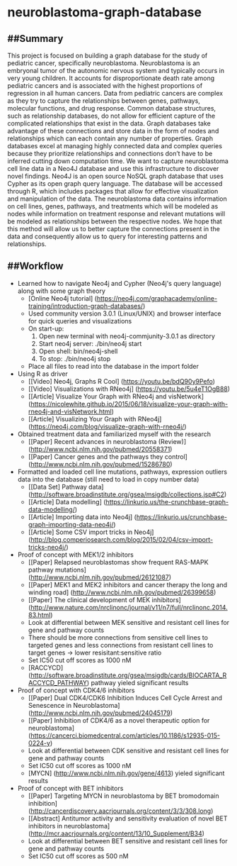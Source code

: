 # neuroblastoma-graph-database

##Summary
---
This project is focused on building a graph database for the study of pediatric cancer, specifically neuroblastoma. Neuroblastoma is an embryonal tumor of the autonomic nervous system and typically occurs in very young children. It accounts for disproportionate death rate among pediatric cancers and is associated with the highest proportions of regression in all human cancers. Data from pediatric cancers are complex as they try to capture the relationships between genes, pathways, molecular functions, and drug response. Common database structures, such as relationship databases, do not allow for efficient capture of the complicated relationships that exist in the data. Graph databases take advantage of these connections and store data in the form of nodes and relationships which can each contain any number of properties. Graph databases excel at managing highly connected data and complex queries because they prioritize relationships and connections don’t have to be inferred cutting down computation time. We want to capture neuroblastoma cell line data in a Neo4J database and use this infrastructure to discover novel findings. Neo4J is an open source NoSQL graph database that uses Cypher as its open graph query language. The database will be accessed through R, which includes packages that allow for effective visualization and manipulation of the data. The neuroblastoma data contains information on cell lines, genes, pathways, and treatments which will be modeled as nodes while information on treatment response and relevant mutations will be modeled as relationships between the respective nodes. We hope that this method will allow us to better capture the connections present in the data and consequently allow us to query for interesting patterns and relationships.

##Workflow
---
- Learned how to navigate Neo4j and Cypher (Neo4j's query language) along with some graph theory
  - [Online Neo4j tutorial] (https://neo4j.com/graphacademy/online-training/introduction-graph-databases/)
  - Used community version 3.0.1 (Linux/UNIX) and browser interface for quick queries and visualizations
  - On start-up:
    1. Open new terminal with neo4j-commjunity-3.0.1 as directory
    2. Start neo4j server: ./bin/neo4j start
    3. Open shell: bin/neo4j-shell
    4. To stop: ./bin/neo4j stop
  - Place all files to read into the database in the import folder
- Using R as driver
  - [[Video] Neo4j, Graphs R Cool] (https://youtu.be/bdQ90y9Pefo)
  - [[Video] Visualizations with RNeo4j] (https://youtu.be/5u4eT1OgB88)
  - [[Article] Visualize Your Graph with RNeo4j and visNetwork] (https://nicolewhite.github.io/2015/06/18/visualize-your-graph-with-rneo4j-and-visNetwork.html)
  - [[Article] Visualizing Your Graph with RNeo4j] (https://neo4j.com/blog/visualize-graph-with-rneo4j/)
- Obtained treatment data and familiarized myself with the research
  - [[Paper] Recent advances in neuroblastoma (Review)] (http://www.ncbi.nlm.nih.gov/pubmed/20558371)
  - [[Paper] Cancer genes and the pathways they control] (http://www.ncbi.nlm.nih.gov/pubmed/15286780)
- Formatted and loaded cell line mutations, pathways, expression outliers data into the database (still need to load in copy number data)
  - [[Data Set] Pathway data] (http://software.broadinstitute.org/gsea/msigdb/collections.jsp#C2)
  - [[Article] Data modelling] (https://linkurio.us/the-crunchbase-graph-data-modelling/)
  - [[Article] Importing data into Neo4j] (https://linkurio.us/crunchbase-graph-importing-data-neo4j/)
  - [[Article] Some CSV import tricks in Neo4j] (http://blog.comperiosearch.com/blog/2015/02/04/csv-import-tricks-neo4j/)
- Proof of concept with MEK1/2 inhibitors 
  - [[Paper] Relapsed neuroblastomas show frequent RAS-MAPK pathway mutations] (http://www.ncbi.nlm.nih.gov/pubmed/26121087)
  - [[Paper] MEK1 and MEK2 inhibitors and cancer therapy the long and winding road] (http://www.ncbi.nlm.nih.gov/pubmed/26399658)
  - [[Paper] The clinical development of MEK inhibitors] (http://www.nature.com/nrclinonc/journal/v11/n7/full/nrclinonc.2014.83.html)
  - Look at differential between MEK sensitive and resistant cell lines for gene and pathway counts
  - There should be more connections from sensitive cell lines to targeted genes and less connections from resistant cell lines to target genes -> lower resisitant:sensitive ratio
  - Set IC50 cut off scores as 1000 nM
  - [RACCYCD] (http://software.broadinstitute.org/gsea/msigdb/cards/BIOCARTA_RACCYCD_PATHWAY) pathway yieled significant results
- Proof of concept with CDK4/6 inhibitors
  - [[Paper] Dual CDK4/CDK6 Inhibition Induces Cell Cycle Arrest and Senescence in Neuroblastoma] (http://www.ncbi.nlm.nih.gov/pubmed/24045179)
  - [[Paper] Inhibition of CDK4/6 as a novel therapeutic option for neuroblastoma] (https://cancerci.biomedcentral.com/articles/10.1186/s12935-015-0224-y)
  - Look at differential between CDK sensitive and resistant cell lines for gene and pathway counts
  - Set IC50 cut off scores as 1000 nM
  - [MYCN] (http://www.ncbi.nlm.nih.gov/gene/4613) yieled significant results
- Proof of concept with BET inhibitors
  - [[Paper] Targeting MYCN in neuroblastoma by BET bromodomain inhibition] (http://cancerdiscovery.aacrjournals.org/content/3/3/308.long)
  - [[Abstract] Antitumor activity and sensitivity evaluation of novel BET inhibitors in neuroblastoma] (http://mcr.aacrjournals.org/content/13/10_Supplement/B34)
  - Look at differential between BET sensitive and resistant cell lines for gene and pathway counts
  - Set IC50 cut off scores as 500 nM
